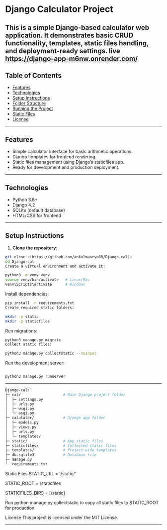 # Django Calculator Project

This is a simple **Django-based calculator web application**. It demonstrates basic CRUD functionality, templates, static files handling, and deployment-ready settings.
live <https://django-app-m6nw.onrender.com/>
---

## Table of Contents

- [Features](#features)
- [Technologies](#technologies)
- [Setup Instructions](#setup-instructions)
- [Folder Structure](#folder-structure)
- [Running the Project](#running-the-project)
- [Static Files](#static-files)
- [License](#license)

---

## Features

- Simple calculator interface for basic arithmetic operations.
- Django templates for frontend rendering.
- Static files management using Django’s staticfiles app.
- Ready for development and production deployment.

---

## Technologies

- Python 3.8+
- Django 4.2
- SQLite (default database)
- HTML/CSS for frontend

---

## Setup Instructions

1. **Clone the repository**:

```bash
git clone <(https://github.com/ankulmaurya88/Django-cal)>
cd Django-cal
Create a virtual environment and activate it:
```
``` bash
python3 -m venv venv
source venv/bin/activate   # Linux/Mac
venv\Scripts\activate      # Windows
```
Install dependencies:

``` bash
pip install -r requirements.txt
Create required static folders:
```
``` bash
mkdir -p static
mkdir -p staticfiles
```
Run migrations:

``` bash
python3 manage.py migrate
Collect static files:
```
```bash
python3 manage.py collectstatic --noinput
```
Run the development server:

```bash

python3 manage.py runserver
```
---
``` bash 
Django-cal/
├─ cal/                   # Main Django project folder
│  ├─ settings.py
│  ├─ urls.py
│  ├─ wsgi.py
│  └─ asgi.py
├─ calulator/             # Django app folder
│  ├─ models.py
│  ├─ views.py
│  ├─ urls.py
│  └─ templates/
├─ static/                # App static files
├─ staticfiles/           # Collected static files
├─ templates/             # Project-wide templates
├─ db.sqlite3             # Database file
├─ manage.py
└─ requirements.txt
```

Static Files
STATIC_URL = '/static/'

STATIC_ROOT = <project-root>/staticfiles

STATICFILES_DIRS = [<project-root>/static]

Run python manage.py collectstatic to copy all static files to STATIC_ROOT for production.

License
This project is licensed under the MIT License.



---

